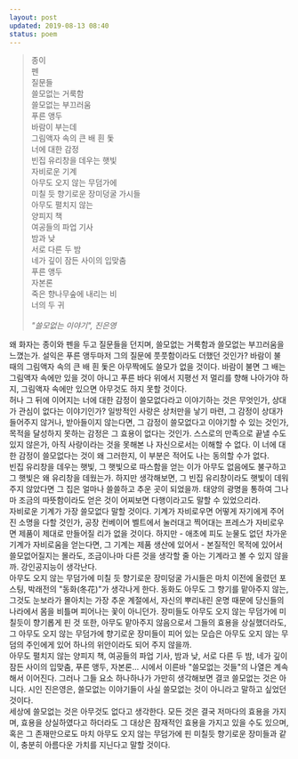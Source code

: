 ```yaml
---
layout: post
updated: 2019-08-13 08:40
status: poem
---
```


> 종이<br>
> 펜<br>
> 질문들<br>
> 쓸모없는 거룩함<br>
> 쓸모없는 부끄러움<br>
> 푸른 앵두<br>
> 바람이 부는데<br>
> 그림액자 속의 큰 배 흰 돛<br>
> 너에 대한 감정<br>
> 빈집 유리창을 데우는 햇빛<br>
> 자비로운 기계<br>
> 아무도 오지 않는 무덤가에<br>
> 미칠 듯 향기로운 장미덩굴 가시들<br>
> 아무도 펼치지 않는<br>
> 양피지 책<br>
> 여공들의 파업 기사<br>
> 밤과 낮<br>
> 서로 다른 두 밤<br>
> 네가 깊이 잠든 사이의 입맞춤<br>
> 푸른 앵두<br>
> 자본론<br>
> 죽은 향나무숲에 내리는 비<br>
> 너의 두 귀<br>
> <br>
> _"쓸모없는 이야기", 진은영_

왜 화자는 종이와 펜을 두고 질문들을 던지며, 쓸모없는 거룩함과 쓸모없는 부끄러움을 느꼈는가. 설익은 푸른 앵두마저 그의 질문에 풋풋함이라도 더했던 것인가? 바람이 불 때의 그림액자 속의 큰 배 흰 돛은 아무짝에도 쓸모가 없을 것이다. 바람이 불면 그 배는 그림액자 속에만 있을 것이 아니고 푸른 바다 위에서 지평선 저 멀리를 향해 나아가야 하지, 그림액자 속에만 있으면 아무것도 하지 못할 것이다.<br>
허나 그 뒤에 이어지는 너에 대한 감정이 쓸모없다라고 이야기하는 것은 무엇인가, 상대가 관심이 없다는 이야기인가? 일방적인 사랑은 상처만을 낳기 마련, 그 감정이 상대가 들어주지 않거나, 받아들이지 않는다면, 그 감정이 쓸모없다고 이야기할 수 있는 것인가, 목적을 달성하지 못하는 감정은 그 효용이 없다는 것인가. 스스로의 만족으로 끝낼 수도 있지 않은가, 아직 사랑이라는 것을 못해본 나 자신으로서는 이해할 수 없다. 이 너에 대한 감정이 쓸모없다는 것이 왜 그러한지, 이 부분은 적어도 나는 동의할 수가 없다.<br>
빈집 유리창을 데우는 햇빛, 그 햇빛으로 따스함을 얻는 이가 아무도 없음에도 불구하고 그 햇빛은 왜 유리창을 데웠는가. 하지만 생각해보면, 그 빈집 유리창이라도 햇빛이 데워주지 않았다면 그 집은 얼마나 쓸쓸하고 추운 곳이 되었을까. 태양의 광명을 통하여 그나마 조금의 따뜻함이라도 얻은 것이 어찌보면 다행이라고도 말할 수 있었으리라.<br>
자비로운 기계가 가장 쓸모없다 말할 것이다. 기계가 자비로우면 어떻게 자기에게 주어진 소명을 다할 것인가, 공장 컨베이어 벨트에서 눌러대고 찍어대는 프레스가 자비로우면 제품이 제대로 만들어질 리가 없을 것이다. 하지만 - 애초에 피도 눈물도 없던 차가운 기계가 자비로움을 얻는다면, 그 기계는 제품 생산에 있어서 - 본질적인 목적에 있어서 쓸모없어질지는 몰라도, 조금이나마 다른 것을 생각할 줄 아는 기계라고 볼 수 있지 않을까. 강인공지능이 생각난다.<br>
아무도 오지 않는 무덤가에 미칠 듯 향기로운 장미덩굴 가시들은 마치 이전에 올렸던 포스팅, 박래전의 "동화(冬花)"가 생각나게 한다. 동화도 아무도 그 향기를 맡아주지 않는, 그것도 눈보라가 몰아치는 가장 추운 계절에서, 자신의 뿌리내린 운명 때문에 당신들의 나라에서 몸을 비틀며 피어나는 꽃이 아니던가. 장미들도 아무도 오지 않는 무덤가에 미칠듯이 향기롭게 핀 것 또한, 아무도 맡아주지 않음으로서 그들의 효용을 상실했더라도, 그 아무도 오지 않는 무덤가에 향기로운 장미들이 피어 있는 모습은 아무도 오지 않는 무덤의 주인에게 있어 하나의 위안이라도 되어 주지 않을까.<br>
아무도 펼치지 않는 양피지 책, 여공들의 파업 기사, 밤과 낮, 서로 다른 두 밤, 네가 깊이 잠든 사이의 입맞춤, 푸른 앵두, 자본론... 시에서 이른바 "쓸모없는 것들"의 나열은 계속해서 이어진다. 그러나 그들 요소 하나하나가 가만히 생각해보면 결코 쓸모없는 것은 아니다. 시인 진은영은, 쓸모없는 이야기들이 사실 쓸모없는 것이 아니라고 말하고 싶었던 것이다.<br>
세상에 쓸모없는 것은 아무것도 없다고 생각한다. 모든 것은 결국 저마다의 효용을 가지며, 효용을 상실하였다고 하더라도 그 대상은 잠재적인 효용을 가지고 있을 수도 있으며, 혹은 그 존재만으로도 마치 아무도 오지 않는 무덤가에 핀 미칠듯 향기로운 장미들과 같이, 충분히 아름다운 가치를 지닌다고 말할 것이다.